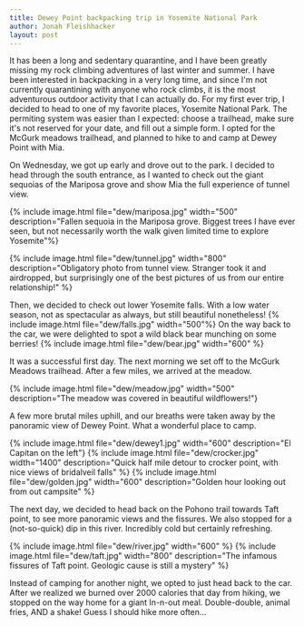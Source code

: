 ```yaml
---
title: Dewey Point backpacking trip in Yosemite National Park
author: Jonah Fleishhacker
layout: post
---
```


It has been a long and sedentary quarantine, and I have been greatly missing my rock climbing adventures of last winter and summer.
I have been interested in backpacking in a very long time, and since I'm not currently quarantining with anyone who rock climbs,
it is the most adventurous outdoor activity that I can actually do. For my first ever trip, I decided to head to one of my favorite
places, Yosemite National Park. The permiting system was easier than I expected: choose a trailhead, make sure it's not reserved for
your date, and fill out a simple form. I opted for the McGurk meadows trailhead, and planned to hike to and camp at Dewey Point with Mia.

On Wednesday, we got up early and drove out to the park. I decided to head through the south entrance, as I wanted to check out the giant
sequoias of the Mariposa grove and show Mia the full experience of tunnel view. 

{% include image.html file="dew/mariposa.jpg" width="500" description="Fallen sequoia in the Mariposa grove. Biggest trees I have ever seen, but
not necessarily worth the walk given limited time to explore Yosemite"%}

{% include image.html file="dew/tunnel.jpg" width="800" description="Obligatory photo from tunnel view. Stranger took it and airdropped, but surprisingly
one of the best pictures of us from our entire relationship!" %}

Then, we decided to check out lower Yosemite falls. With a low water season, not as spectacular as always, but still beautiful nonetheless!
{% include image.html file="dew/falls.jpg" width="500"%}
On the way back to the car, we were delighted to spot a wild black bear munching on some berries!
{% include image.html file="dew/bear.jpg" width="600" %}

It was a successful first day. The next morning we set off to the McGurk Meadows trailhead. After a few miles, we arrived
at the meadow. 

{% include image.html file="dew/meadow.jpg" width="500" description="The meadow was covered in beautiful wildflowers!"}

A few more brutal miles uphill, and our breaths were taken away by the panoramic view of Dewey Point. What a wonderful place to camp. 

{% include image.html file="dew/dewey1.jpg" width="600" description="El Capitan on the left"}
{% include image.html file="dew/crocker.jpg" width="1400" description="Quick half mile detour to crocker point, with nice views of bridalveil falls" %}
{% include image.html file="dew/golden.jpg" width="600" description="Golden hour looking out from out campsite" %}

The next day, we decided to head back on the Pohono trail towards Taft point, to see more panoramic views and the fissures. We also stopped for a 
(not-so-quick) dip in this river. Incredibly cold but certainly refreshing. 

{% include image.html file="dew/river.jpg" width="600" %}
{% include image.html file="dew/taft.jpg" width="800" description="The infamous fissures of Taft point. Geologic cause is still a mystery" %}

Instead of camping for another night, we opted to just head back to the car. After we realized we burned over 2000 calories that day from hiking, we
stopped on the way home for a giant In-n-out meal. Double-double, animal fries, AND a shake! Guess I should hike more often...



